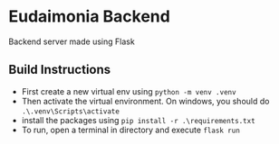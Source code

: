 # Eudaimonia Backend

Backend server made using Flask

## Build Instructions

- First create a new virtual env using `python -m venv .venv`
- Then activate the virtual environment. On windows, you should do `.\.venv\Scripts\activate`
- install the packages using `pip install -r .\requirements.txt`
- To run, open a terminal in directory and execute `flask run`
